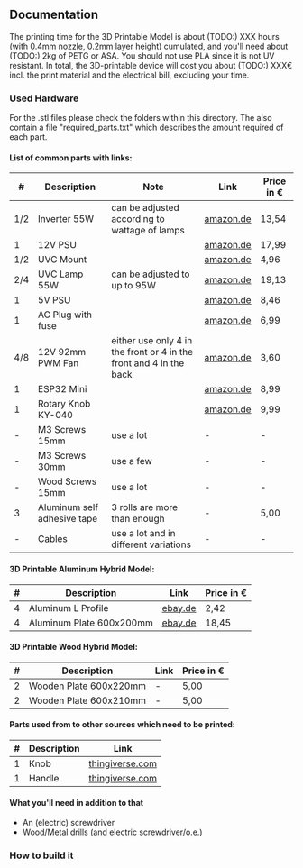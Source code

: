 ## Documentation

The printing time for the 3D Printable Model is about (TODO:) XXX hours (with 0.4mm nozzle, 0.2mm layer height) 
cumulated, and you'll need about (TODO:) 2kg of PETG or ASA. You should not use PLA since it is not UV resistant. In 
total, the 3D-printable device will cost you about (TODO:) XXX€ incl. the print material and the electrical bill, 
excluding your time.

### Used Hardware

For the .stl files please check the folders within this directory. The also contain a file "required_parts.txt" which 
describes the amount required of each part.

#### List of common parts with links:

| #   | Description                 | Note                                                               | Link                                                                                                         | Price in € |
| --- | --------------------------- | ------------------------------------------------------------------ | ------------------------------------------------------------------------------------------------------------ | ---------- |
| 1/2 | Inverter 55W                | can be adjusted according to wattage of lamps                      | [amazon.de](https://www.amazon.de/gp/product/B00I0QUFR4/)                                                    | 13,54      |
| 1   | 12V PSU                     |                                                                    | [amazon.de](https://www.amazon.de/gp/product/B00A9UP8P8/)                                                    | 17,99      |
| 1/2 | UVC Mount                   |                                                                    | [amazon.de](https://www.amazon.de/gp/product/B0018LGB4E/)                                                    | 4,96       |
| 2/4 | UVC Lamp 55W                | can be adjusted to up to 95W                                       | [amazon.de](https://www.amazon.de/gp/product/B002VLGJOW/)                                                    | 19,13      |
| 1   | 5V PSU                      |                                                                    | [amazon.de](https://www.amazon.de/gp/product/B079138QY1/)                                                    | 8,46       |
| 1   | AC Plug with fuse           |                                                                    | [amazon.de](https://www.amazon.de/gp/product/B01FQVM9EM/)                                                    | 6,99       |
| 4/8 | 12V 92mm PWM Fan            | either use only 4 in the front or 4 in the front and 4 in the back | [amazon.de](https://www.amazon.de/ARCTIC-F9-PWM-Standardgeh%C3%A4use-L%C3%BCfterdrehzahl/dp/B00H3SVWF4/)     | 3,60       |
| 1   | ESP32 Mini                  |                                                                    | [amazon.de](https://www.amazon.de/AZDelivery-Bluetooth-Internet-Entwicklungsboard-kompatibel/dp/B08BTRQNB3/) | 8,99       |
| 1   | Rotary Knob KY-040          |                                                                    | [amazon.de](https://www.amazon.de/WayinTop-Encoder-Drehgeber-Drehwinkelgeber-Druckknopf/dp/B07T3672VK/)      | 9,99       |
| -   | M3 Screws 15mm              | use a lot                                                          | -                                                                                                            | -          |
| -   | M3 Screws 30mm              | use a few                                                          | -                                                                                                            | -          |
| -   | Wood Screws 15mm            | use a lot                                                          | -                                                                                                            | -          |
| 3   | Aluminum self adhesive tape | 3 rolls are more than enough                                       | -                                                                                                            | 5,00       |
| -   | Cables                      | use a lot and in different variations                              | -                                                                                                            | -          |

#### 3D Printable Aluminum Hybrid Model:

| #   | Description              | Link                                                                                                                        | Price in € |
| --- | ------------------------ | --------------------------------------------------------------------------------------------------------------------------- | ---------- |
| 4   | Aluminum L Profile       | [ebay.de](https://www.ebay.de/itm/Aluminium-Winkel-Alu-L-Profil-Alu-Schiene-Aluprofil-Winkelprofil-Aluwinkel/282319979439)  | 2,42       |
| 4   | Aluminum Plate 600x200mm | [ebay.de](https://www.ebay.de/itm/0-5-4mm-Aluminium-Blech-Platte-Alublech-Aluplatte-Feinblech-mit-Schutzfolie/264476529936) | 18,45      |

#### 3D Printable Wood Hybrid Model:

| #   | Description            | Link | Price in € |
| --- | ---------------------- | ---- | ---------- |
| 2   | Wooden Plate 600x220mm | -    | 5,00       |
| 2   | Wooden Plate 600x210mm | -    | 5,00       |

#### Parts used from to other sources which need to be printed:

| #   | Description | Link                                                         |
| --- | ----------- | ------------------------------------------------------------ |
| 1   | Knob        | [thingiverse.com](https://www.thingiverse.com/thing:1465938) |
| 1   | Handle      | [thingiverse.com](https://www.thingiverse.com/thing:4619895) |

#### What you'll need in addition to that

- An (electric) screwdriver
- Wood/Metal drills (and electric screwdriver/o.e.)

### How to build it
